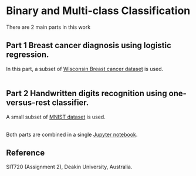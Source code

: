 # Binary and Multi-class Classification
There are 2 main parts in this work

## Part 1 Breast cancer diagnosis using logistic regression.
In this part, a subset of [Wisconsin Breast cancer dataset](https://archive.ics.uci.edu/ml/datasets/Breast+Cancer+Wisconsin+%28Diagnostic%29)  is used.<br></br>

## Part 2 Handwritten digits recognition using one-versus-rest classifier.
A small subset of [MNIST dataset](http://yann.lecun.com/exdb/mnist/) is used.<br></br>

Both parts are combined in a single [Jupyter notebook](https://github.com/farah-samat/logistic-regression/blob/master/binary_and_multiclass.ipynb).

## Reference
SIT720 (Assignment 2), Deakin University, Australia.
